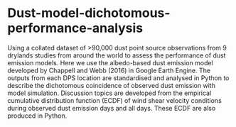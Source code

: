 # Dust-model-dichotomous-performance-analysis
Using a collated dataset of >90,000 dust point source observations from 9 drylands studies from around the world to assess the performance of dust emission models. Here we use the albedo-based dust emission model developed by Chappell and Webb (2016) in Google Earth Engine. The outputs from each DPS location are standardised and analysed in Python to describe the dichotomous coincidence of observed dust emission with model simulation. Discussion topics are developed from the empirical cumulative distribution function (ECDF) of wind shear velocity conditions during observed dust emission days and all days. These ECDF are also produced in Python.
